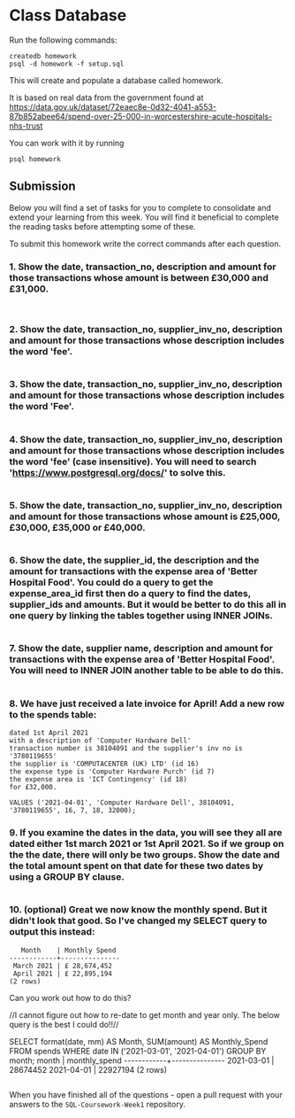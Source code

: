 # Class Database
Run the following commands:
```
createdb homework
psql -d homework -f setup.sql
```
This will create and populate a database called homework.

It is based on real data from the government found at
https://data.gov.uk/dataset/72eaec8e-0d32-4041-a553-87b852abee64/spend-over-25-000-in-worcestershire-acute-hospitals-nhs-trust

You can work with it by running
```
psql homework
```
## Submission

Below you will find a set of tasks for you to complete to consolidate and extend your learning from this week. You will find it beneficial to complete the reading tasks before attempting some of these.

To submit this homework write the correct commands after each question.

### 1. Show the date, transaction_no, description and amount for those transactions whose amount is between £30,000 and £31,000.
```  SELECT date, transaction_no, description, amount FROM spends WHERE amount BETWEEN 30000 AND 31000;


```
### 2. Show the date, transaction_no, supplier_inv_no, description and amount for those transactions whose description includes the word 'fee'.
```select date, transaction_no, supplier_inv_no, description, amount from spends where description like '%fee%';

```
### 3. Show the date, transaction_no, supplier_inv_no, description and amount for those transactions whose description includes the word 'Fee'.
``` select date, transaction_no, supplier_inv_no, description, amount from spends where description like '%Fee%';

```
### 4. Show the date, transaction_no, supplier_inv_no, description and amount for those transactions whose description includes the word 'fee' (case insensitive). You will need to search 'https://www.postgresql.org/docs/' to solve this.
``` SELECT date, transaction_no, supplier_inv_no, description, amount FROM spends WHERE LOWER(description) LIKE '%fee%';

```
### 5. Show the date, transaction_no, supplier_inv_no, description and amount for those transactions whose amount is £25,000, £30,000, £35,000 or £40,000.
``` SELECT date, transaction_no, supplier_inv_no, description, amount FROM spends WHERE amount IN ( 25000, 30000, 35000, 40000);

```
### 6. Show the date, the supplier_id, the description and the amount for transactions with the expense area of 'Better Hospital Food'. You could do a query to get the expense_area_id first then do a query to find the dates, supplier_ids and amounts. But it would be better to do this all in one query by linking the tables together using INNER JOINs.
``` SELECT date, supplier_id, description, amount, expense_areas.expense_area from spends INNER JOIN expense_areas ON expense_areas.id = spends.expense_area_id WHERE expense_area = 'Better Hospital Food';  

```
### 7. Show the date, supplier name, description and amount for transactions with the expense area of 'Better Hospital Food'. You will need to INNER JOIN another table to be able to do this.
``` SELECT sup.supplier, s.date, s.description, s.amount FROM spends s INNER JOIN suppliers sup ON s.supplier_id = sup.id INNER JOIN expense_areas ea ON ea.id = s.expense_area_id WHERE expense_area = 'Better Hospital Food'; 

```
### 8. We have just received a late invoice for April! Add a new row to the spends table:
    dated 1st April 2021
    with a description of 'Computer Hardware Dell'
    transaction number is 38104091 and the supplier's inv no is '3780119655'
    the supplier is 'COMPUTACENTER (UK) LTD' (id 16) 
    the expense type is 'Computer Hardware Purch' (id 7)
    the expense area is 'ICT Contingency' (id 18)
    for £32,000.
```  INSERT INTO spends (date, description, transaction_no, supplier_inv_no, supplier_id, expense_type_id, expense_area_id, amount)
VALUES ('2021-04-01', 'Computer Hardware Dell', 38104091, '3780119655', 16, 7, 18, 32000);

```
### 9. If you examine the dates in the data, you will see they all are dated either 1st march 2021 or 1st April 2021. So if we group on the the date, there will only be two groups. Show the date and the total amount spent on that date for these two dates by using a GROUP BY clause.
```   SELECT date, SUM(amount) AS total_amount FROM spends WHERE date IN ('2021-03-01', '2021-04-01') GROUP BY date;

```
### 10. (optional) Great we now know the monthly spend. But it didn't look that good. So I've changed my SELECT query to output this instead:
```
   Month    | Monthly Spend 
------------+---------------
 March 2021 | £ 28,674,452
 April 2021 | £ 22,895,194
(2 rows)
```
Can you work out how to do this? 

//I cannot figure out how to re-date to get month and year only. The below query is the best I could do!!//

 SELECT format(date, mm) AS Month,  SUM(amount) AS Monthly_Spend FROM spends WHERE date IN ('2021-03-01', '2021-04-01') GROUP BY month;
   month    | monthly_spend 
------------+---------------
 2021-03-01 |      28674452
 2021-04-01 |      22927194
(2 rows)

```sql 
```

When you have finished all of the questions - open a pull request with your answers to the `SQL-Coursework-Week1` repository.
